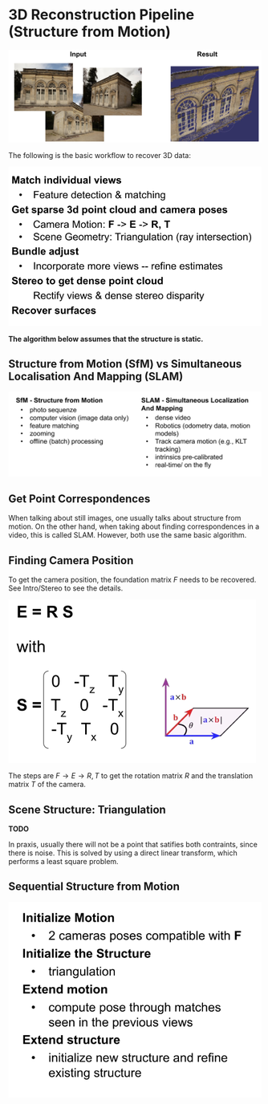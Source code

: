 # 3D Reconstruction Pipeline (Structure from Motion)

![image-20240506140841559](./res/3D%20Reconstruction%20Pipeline/image-20240506140841559.png)

The following is the basic workflow to recover 3D data:

![image-20240506141013696](./res/3D%20Reconstruction%20Pipeline/image-20240506141013696.png)

**The algorithm below assumes that the structure is static.**

## Structure from Motion (SfM) vs Simultaneous Localisation And Mapping (SLAM)

![image-20240506150104341](./res/3D%20Reconstruction%20Pipeline/image-20240506150104341.png)

## Get Point Correspondences

When talking about still images, one usually talks about structure from motion. On the other hand, when taking about finding correspondences in a video, this is called SLAM. However, both use the same basic algorithm.

## Finding Camera Position

To get the camera position, the foundation matrix $F$ needs to be recovered. See Intro/Stereo to see the details.

![image-20240506141907988](./res/3D%20Reconstruction%20Pipeline/image-20240506141907988.png)

The steps are $F \to E \to R,T$ to get the rotation matrix $R$ and the translation matrix $T$ of the camera.

## Scene Structure: Triangulation

**TODO**

In praxis, usually there will not be a point that satifies both contraints, since there is noise. This is solved by using a direct linear transform, which performs a least square problem.

## Sequential Structure from Motion

![image-20240506142550474](./res/3D%20Reconstruction%20Pipeline/image-20240506142550474.png)

